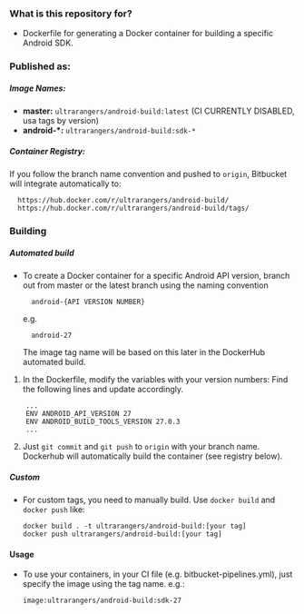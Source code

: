 

### What is this repository for? ###

* Dockerfile for generating a Docker container for building a specific Android SDK.


### Published as:
##### Image Names:
* **master:** `ultrarangers/android-build:latest` (CI CURRENTLY DISABLED, usa tags by version)
* **android-*:** `ultrarangers/android-build:sdk-*`



##### Container Registry:
If you follow the branch name convention and pushed to `origin`, Bitbucket will integrate automatically to:

      https://hub.docker.com/r/ultrarangers/android-build/
      https://hub.docker.com/r/ultrarangers/android-build/tags/

### Building
##### Automated build
* To create a Docker container for a specific Android API version, branch out from master or the latest branch using the naming convention

        android-{API VERSION NUMBER}
    e.g.

        android-27

    The image tag name will be based on this later in the DockerHub automated build.

1. In the Dockerfile, modify the variables with your version numbers:
Find the following lines and update accordingly.
```
    ...
    ENV ANDROID_API_VERSION 27
    ENV ANDROID_BUILD_TOOLS_VERSION 27.0.3
    ...
```
2. Just `git commit` and `git push` to `origin` with your branch name. Dockerhub will automatically build the container (see registry below).

##### Custom
* For custom tags, you need to manually build. Use `docker build` and `docker push` like:

      docker build . -t ultrarangers/android-build:[your tag]
      docker push ultrarangers/android-build:[your tag]



#### Usage
* To use your containers, in your CI file (e.g. bitbucket-pipelines.yml), just specify the image using the tag name. e.g.:

      image:ultrarangers/android-build:sdk-27
